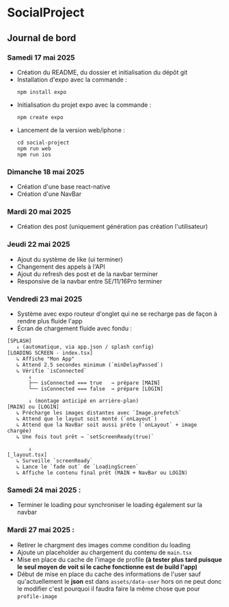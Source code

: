 # SocialProject
## Journal de bord

### Samedi 17 mai 2025
- Création du README, du dossier et initialisation du dépôt git
- Installation d'expo avec la commande :
    ```
    npm install expo  
    ```
- Initialisation du projet expo avec la commande :
    ```
    npm create expo
    ```
- Lancement de la version web/iphone :
    ```
    cd social-project
    npm run web
    npm run ios
    ```
### Dimanche 18 mai 2025
- Création d'une base react-native
- Création d'une NavBar
### Mardi 20 mai 2025
- Création des post (uniquement génération pas création l'utilisateur)
### Jeudi 22 mai 2025
- Ajout du système de like (ui terminer)
- Changement des appels à l'API
- Ajout du refresh des post et de la navbar terminer
- Responsive de la navbar entre SE/11/16Pro terminer
### Vendredi 23 mai 2025
- Système avec expo routeur d'onglet qui ne se recharge pas de façon à rendre plus fluide l'app
- Écran de chargement fluide avec fondu :
```text
[SPLASH]
   ↓ (automatique, via app.json / splash config)
[LOADING SCREEN - index.tsx]
   ↳ Affiche "Mon App"
   ↳ Attend 2.5 secondes minimum (`minDelayPassed`)
   ↳ Vérifie `isConnected`
       ↓
       ├── isConnected === true   → prépare [MAIN]
       └── isConnected === false  → prépare [LOGIN]

       ↓ (montage anticipé en arrière-plan)
[MAIN] ou [LOGIN]
   ↳ Précharge les images distantes avec `Image.prefetch`
   ↳ Attend que le layout soit monté (`onLayout`)
   ↳ Attend que la NavBar soit aussi prête (`onLayout` + image chargée)
   ↳ Une fois tout prêt → `setScreenReady(true)`

       ↓
[_layout.tsx]
   ↳ Surveille `screenReady`
   ↳ Lance le `fade out` de `LoadingScreen`
   ↳ Affiche le contenu final prêt (MAIN + NavBar ou LOGIN)
```              
### Samedi 24 mai 2025 :
- Terminer le loading pour synchroniser le loading également sur la navbar

### Mardi 27 mai 2025 :
- Retirer le chargment des images comme condition du loading
- Ajoute un placeholder au chargement du contenu de `main.tsx`
- Mise en place du cache de l'image de profile **(à tester plus tard puisque le seul moyen de voit si le cache fonctionne est de build l'app)**
- Début de mise en place du cache des informations de l'user sauf qu'actuellement le **json** est dans `assets/data-user` hors on ne peut donc le modifier c'est pourquoi il faudra faire la même chose que pour `profile-image`